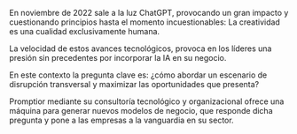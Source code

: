 En noviembre de 2022 sale a la luz ChatGPT, provocando un gran impacto y cuestionando principios hasta el momento incuestionables: La creatividad es una cualidad exclusivamente humana.

La velocidad de estos avances tecnológicos, provoca en los líderes una presión sin precedentes por incorporar la IA en su negocio.

En este contexto la pregunta clave es: ¿cómo abordar un escenario de disrupción transversal y maximizar las oportunidades que presenta?

Promptior mediante su consultoría tecnológico y organizacional ofrece una máquina para generar nuevos modelos de negocio, que responde dicha pregunta y pone a las empresas a la vanguardia en su sector. 